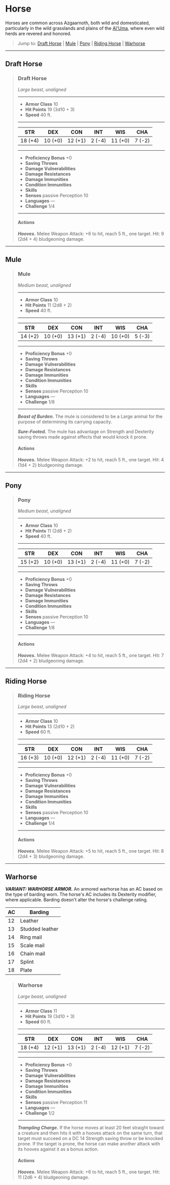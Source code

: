 # Horse
Horses are common across Azgaarnoth, both wild and domesticated, particularly in the wild grasslands and plains of the [Al'Uma](../Geography/AlUma.md), where even wild herds are revered and honored.

> Jump to: [Draft Horse](#draft-horse) | [Mule](#mule) | [Pony](#pony) | [Riding Horse](#riding-horse) | [Warhorse](#warhorse)

---

## Draft Horse

>### Draft Horse
>*Large beast, unaligned*
>___
>- **Armor Class** 10
>- **Hit Points** 19 (3d10 + 3)
>- **Speed** 40 ft.
>___
>|**STR**|**DEX**|**CON**|**INT**|**WIS**|**CHA**|
>|:---:|:---:|:---:|:---:|:---:|:---:|
>|18 (+4)|10 (+0)|12 (+1)|2 (-4)|11 (+0)|7 (-2)|
>
>___
>- **Proficiency Bonus** +0
>- **Saving Throws** 
>- **Damage Vulnerabilities** 
>- **Damage Resistances** 
>- **Damage Immunities** 
>- **Condition Immunities** 
>- **Skills** 
>- **Senses** passive Perception 10
>- **Languages** —
>- **Challenge** 1/4
>___
>#### Actions
>***Hooves.*** Melee Weapon Attack: +6 to hit, reach 5 ft., one target. Hit: 9 (2d4 + 4) bludgeoning damage.
>

---

## Mule

>### Mule
>*Medium beast, unaligned*
>___
>- **Armor Class** 10
>- **Hit Points** 11 (2d8 + 2)
>- **Speed** 40 ft.
>___
>|**STR**|**DEX**|**CON**|**INT**|**WIS**|**CHA**|
>|:---:|:---:|:---:|:---:|:---:|:---:|
>|14 (+2)|10 (+0)|13 (+1)|2 (-4)|10 (+0)|5 (-3)|
>
>___
>- **Proficiency Bonus** +0
>- **Saving Throws** 
>- **Damage Vulnerabilities** 
>- **Damage Resistances** 
>- **Damage Immunities** 
>- **Condition Immunities** 
>- **Skills** 
>- **Senses** passive Perception 10
>- **Languages** —
>- **Challenge** 1/8
>___
>***Beast of Burden.*** The mule is considered to be a Large animal for the purpose of determining its carrying capacity.
>
>***Sure-Footed.*** The mule has advantage on Strength and Dexterity saving throws made against effects that would knock it prone.
>
>#### Actions
>***Hooves.*** Melee Weapon Attack: +2 to hit, reach 5 ft., one target. Hit: 4 (1d4 + 2) bludgeoning damage.
>

---

## Pony

>### Pony
>*Medium beast, unaligned*
>___
>- **Armor Class** 10
>- **Hit Points** 11 (2d8 + 2)
>- **Speed** 40 ft.
>___
>|**STR**|**DEX**|**CON**|**INT**|**WIS**|**CHA**|
>|:---:|:---:|:---:|:---:|:---:|:---:|
>|15 (+2)|10 (+0)|13 (+1)|2 (-4)|11 (+0)|7 (-2)|
>
>___
>- **Proficiency Bonus** +0
>- **Saving Throws** 
>- **Damage Vulnerabilities** 
>- **Damage Resistances** 
>- **Damage Immunities** 
>- **Condition Immunities** 
>- **Skills** 
>- **Senses** passive Perception 10
>- **Languages** —
>- **Challenge** 1/8
>___
>#### Actions
>***Hooves.*** Melee Weapon Attack: +4 to hit, reach 5 ft., one target. Hit: 7 (2d4 + 2) bludgeoning damage.
>

---

## Riding Horse

>### Riding Horse
>*Large beast, unaligned*
>___
>- **Armor Class** 10
>- **Hit Points** 13 (2d10 + 2)
>- **Speed** 60 ft.
>___
>|**STR**|**DEX**|**CON**|**INT**|**WIS**|**CHA**|
>|:---:|:---:|:---:|:---:|:---:|:---:|
>|16 (+3)|10 (+0)|12 (+1)|2 (-4)|11 (+0)|7 (-2)|
>
>___
>- **Proficiency Bonus** +0
>- **Saving Throws** 
>- **Damage Vulnerabilities** 
>- **Damage Resistances** 
>- **Damage Immunities** 
>- **Condition Immunities** 
>- **Skills** 
>- **Senses** passive Perception 10
>- **Languages** —
>- **Challenge** 1/4
>___
>#### Actions
>***Hooves.*** Melee Weapon Attack: +5 to hit, reach 5 ft., one target. Hit: 8 (2d4 + 3) bludgeoning damage.
>

---

## Warhorse

***VARIANT: WARHORSE ARMOR.*** An armored warhorse has an AC based on the type of barding worn. The horse's AC includes its Dexterity modifier, where applicable. Barding doesn't alter the horse's challenge rating.

AC | Barding
-- | --------
12 | Leather
13 | Studded leather
14 | Ring mail
15 | Scale mail
16 | Chain mail
17 | Splint
18 | Plate

>### Warhorse
>*Large beast, unaligned*
>___
>- **Armor Class** 11
>- **Hit Points** 19 (3d10 + 3)
>- **Speed** 60 ft.
>___
>|**STR**|**DEX**|**CON**|**INT**|**WIS**|**CHA**|
>|:---:|:---:|:---:|:---:|:---:|:---:|
>|18 (+4)|12 (+1)|13 (+1)|2 (-4)|12 (+1)|7 (-2)|
>
>___
>- **Proficiency Bonus** +0
>- **Saving Throws** 
>- **Damage Vulnerabilities** 
>- **Damage Resistances** 
>- **Damage Immunities** 
>- **Condition Immunities** 
>- **Skills** 
>- **Senses** passive Perception 11
>- **Languages** —
>- **Challenge** 1/2
>___
>***Trampling Charge.*** If the horse moves at least 20 feet straight toward a creature and then hits it with a hooves attack on the same turn, that target must succeed on a DC 14 Strength saving throw or be knocked prone. If the target is prone, the horse can make another attack with its hooves against it as a bonus action.
>
>#### Actions
>***Hooves.*** Melee Weapon Attack: +6 to hit, reach 5 ft., one target. Hit: 11 (2d6 + 4) bludgeoning damage.
>
